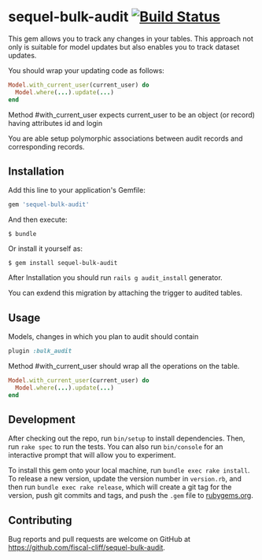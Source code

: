 # sequel-bulk-audit [![Build Status](https://travis-ci.org/fiscal-cliff/sequel-bulk-audit.svg?branch=master)](https://travis-ci.org/fiscal-cliff/sequel-bulk-audit)

This gem allows you to track any changes in your tables. This approach not only is suitable for model updates but also enables you to track dataset updates.

You should wrap your updating code as follows:

```ruby
Model.with_current_user(current_user) do
  Model.where(...).update(...)
end
```

Method #with_current_user expects current_user to be an object (or record) having attributes id and login

You are able setup polymorphic associations between audit records and corresponding records.

## Installation

Add this line to your application's Gemfile:

```ruby
gem 'sequel-bulk-audit'
```

And then execute:

    $ bundle

Or install it yourself as:

    $ gem install sequel-bulk-audit

After Installation you should run ```rails g audit_install``` generator.

You can exdend this migration by attaching the trigger to audited tables.

## Usage

Models, changes in which you plan to audit should contain
```ruby
plugin :bulk_audit
```

Method #with_current_user should wrap all the operations on the table.

```ruby
Model.with_current_user(current_user) do
  Model.where(...).update(...)
end
```

## Development

After checking out the repo, run `bin/setup` to install dependencies. Then, run `rake spec` to run the tests. You can also run `bin/console` for an interactive prompt that will allow you to experiment.

To install this gem onto your local machine, run `bundle exec rake install`. To release a new version, update the version number in `version.rb`, and then run `bundle exec rake release`, which will create a git tag for the version, push git commits and tags, and push the `.gem` file to [rubygems.org](https://rubygems.org).

## Contributing

Bug reports and pull requests are welcome on GitHub at https://github.com/fiscal-cliff/sequel-bulk-audit.
